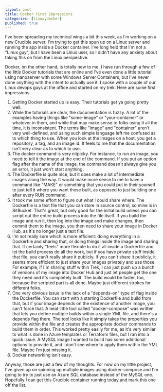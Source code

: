 ```yaml
---
layout: post
title: Docker First Impressions
categories: [linux,docker]
published: true
---
```


I've been spreading my technical wings a bit this week, as I'm working on a new Crucible server.  I'm trying to get this spun up on a Linux server and running the app inside a Docker container.   I've long held that I'm not a "Linux guy", but I have been a Linux user, so I didn't have any anxiety about taking this on from the Linux perspective.

Docker, on the other hand, is totally new to me.  I have run through a few of the little Docker tutorials that are online and I've even done a little tutorial using nanoserver with some Windows Server Containers, but I've never done anything with the intent to actually use it.  I spoke with a couple of our Linux devops guys at the office and started on my trek.   Here are some first impressions:

1. Getting Docker started up is easy.  Their tutorials get ya going pretty well.
2. While the tutorials are clear, the documentation is fuzzy.  A lot of the examples having things like "some-image" or "your-container" or whatever in them, and while that may make sense to folks using it all the time, it is inconsistent.  The terms like "image" and "container" aren't very well-defined, and using such simple language left me confused as to which thing to use. When you look at the images on a host,  you get a repository, a tag, and an image id.  It feels to me that the documentation isn't very clear as to which to use.
3. The docker command is very nitpicky. For instance, to run an image, you need to tell it the image at the end of the command.   If you put an option flag after the name of the image, the command doesn't always give you an error, it just won't start anything. 
4. The Dockerfile is quite nice, but it does make a lot of intermediate images along the way.  It would make more sense to me to have a command like "MAKE" or something that you could put in their yourself to just tell it where you want these built, as opposed to just building one after every RUN command.
5. It took me some effort to figure out what I could share where.  The Dockerfile is a text file that you can store in source control, so mine is in BitBucket.  That's great, but only good for the initial build unless you can script out the entire build process into the file itself.  If you build the image and run it, then log into the image and make changes, then commit them to the image, you then need to share your image in Docker Hub, as it's no longer just a text file.  
6. I'm not really sure which is more efficient: doing everything in a Dockerfile and sharing that, or doing things inside the image and sharing that.  It certainly "feels" more flexible to do it all inside a Dockerfile and let the build process do all the work, but if you have private stuff inside that file, you can't really share it publicly.   If you can't share it publicly, it seems more efficient to just share your images privately and use those.  For example, if I'm sharing stuff within Trek, I can just push up a bunch of versions of my image into Docker Hub and just let people get the one they need and it's completely built.  The build would be faster, too, because the scripted part is all done.  Maybe just different strokes for different folks.
7. One very obvious issue is the lack of a "depends-on" type of flag inside the Dockerfile.   You can start with a starting Dockerfile and build from that, but if your image depends on the existence of another image, you can't force that.  A neat little tool called "docker-compose" was written that lets you define multiple builds within a single YML file, and there's a depends flag there.  The tool looks like it simply takes the properties you provide within the file and creates the appropriate docker commands to build them in order.  This worked pretty easily for me, as it's very similar to what is done in Azure templates or Terraform files, but I ran into a quick issue.  A MySQL image I wanted to build has some additional options to provide it, and I don't see where to apply them within the YML file.   Maybe I'm just missing it.
8. Docker networking isn't easy.

Anyway, those are just a few of my thoughts.   For now on my little project, I've given up on spinning up multiple images using docker-compose and I'm going to try to just use an Azure SQL database instead of the MySQL one.  Hopefully I can get this Crucible container running today and mark this one off the list.
